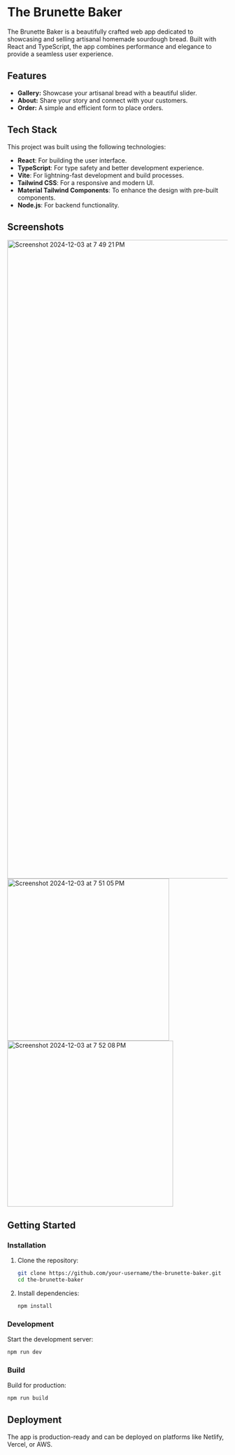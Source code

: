 
# The Brunette Baker

The Brunette Baker is a beautifully crafted web app dedicated to showcasing and selling artisanal homemade sourdough bread. Built with React and TypeScript, the app combines performance and elegance to provide a seamless user experience.  

## Features  
- **Gallery:** Showcase your artisanal bread with a beautiful slider.  
- **About:** Share your story and connect with your customers.  
- **Order:** A simple and efficient form to place orders.  

## Tech Stack  
This project was built using the following technologies:  
- **React**: For building the user interface.  
- **TypeScript**: For type safety and better development experience.  
- **Vite**: For lightning-fast development and build processes.  
- **Tailwind CSS**: For a responsive and modern UI.  
- **Material Tailwind Components**: To enhance the design with pre-built components.  
- **Node.js**: For backend functionality.  

## Screenshots  
<img width="1458" alt="Screenshot 2024-12-03 at 7 49 21 PM" src="https://github.com/user-attachments/assets/dc630a25-508b-4391-ba04-b01c80e00f90">

<img width="370" alt="Screenshot 2024-12-03 at 7 51 05 PM" src="https://github.com/user-attachments/assets/fa8c6d2f-dfba-4feb-9f49-ac0ca47ebe04">

<img width="379" alt="Screenshot 2024-12-03 at 7 52 08 PM" src="https://github.com/user-attachments/assets/716c8cc6-b139-4ae4-b0ce-c456fdc74afc">

## Getting Started  

### Installation  
1. Clone the repository:  
   ```bash  
   git clone https://github.com/your-username/the-brunette-baker.git  
   cd the-brunette-baker  
   ```  
2. Install dependencies:  
   ```bash  
   npm install  
   ```  

### Development  
Start the development server:  
```bash  
npm run dev  
```  

### Build  
Build for production:  
```bash  
npm run build  
```  

## Deployment  
The app is production-ready and can be deployed on platforms like Netlify, Vercel, or AWS.  
